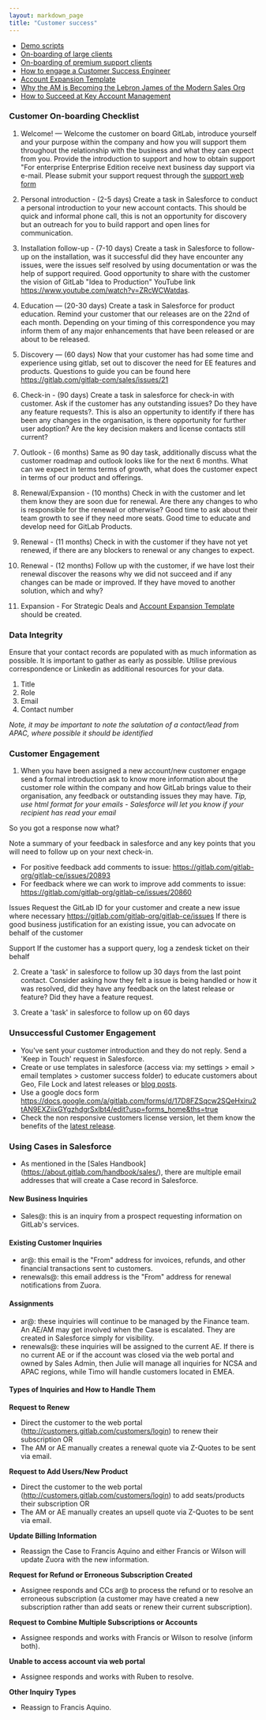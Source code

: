 ```yaml
---
layout: markdown_page
title: "Customer success"
---
```


- [Demo scripts](/handbook/sales/demo/)
- [On-boarding of large clients](large_client_on-boarding/)
- [On-boarding of premium support clients](premium_support_on-boarding/)
- [How to engage a Customer Success Engineer](engaging/)
- [Account Expansion Template](https://about.gitlab.com/handbook/customer-success/account-expansion/)
- [Why the AM is Becoming the Lebron James of the Modern Sales Org](http://www.saleshacker.com/why-the-am-is-becoming-the-lebron-james-of-the-modern-sales-org/)
- [How to Succeed at Key Account Management](https://hbr.org/2012/07/how-to-succeed-at-key-account)


### Customer On-boarding Checklist

1.	Welcome! — Welcome the customer on board GitLab, introduce yourself and your purpose within the company and how you will support them throughout the relationship with the business and what they can expect from you. Provide the introduction to support and how to obtain support "For enterprise Enterprise Edition receive next business day support via e-mail. Please submit your support request through the [support web form](https://gitlab.zendesk.com/hc/en-us/requests/new)

2.	Personal introduction - (2-5 days) Create a task in Salesforce to conduct a personal introduction to your new account contacts. This should be quick and informal phone call, this is not an opportunity for discovery but an outreach for you to build rapport and open lines for communication.

3.	Installation follow-up - (7-10 days) Create a task in Salesforce to follow-up on the installation, was it successful did they have encounter any issues, were the issues self resolved by using documentation or was the help of support required. Good opportunity to share with the customer the vision of GitLab "Idea to Production" YouTube link https://www.youtube.com/watch?v=ZRcWCWatdas.

4.	Education — (20-30 days) Create a task in Salesforce for product education. Remind your customer that our releases are on the 22nd of each month. Depending on your timing of this correspondence you may inform them of any major enhancements that have been released or are about to be released. 

5.	Discovery — (60 days) Now that your customer has had some time and experience using gitlab, set out to discover the need for EE features and products. Questions to guide you can be found here https://gitlab.com/gitlab-com/sales/issues/21 

6.	Check-in - (90 days) Create a task in salesforce for check-in with customer. Ask if the customer has any outstanding issues? Do they have any feature requests?.  This is also an oppertunity to identify if there has been any changes in the organisation, is there opportunity for further user adoption? Are the key decision makers and license contacts still current?  

7.	Outlook - (6 months) Same as 90 day task, additionally discuss what the customer roadmap and outlook looks like for the next 6 months. What can we expect in terms terms of growth, what does the customer expect in terms of our product and offerings. 

8.	Renewal/Expansion - (10 months) Check in with the customer and let them know they are soon due for renewal. Are there any changes to who is responsible for the renewal or otherwise? Good time to ask about their team growth to see if they need more seats.  Good time to educate and develop need for GitLab Products. 

9.	Renewal - (11 months) Check in with the customer if they have not yet renewed, if there are any blockers to renewal or any changes to expect. 

10.	Renewal - (12 months) Follow up with the customer, if we have lost their renewal discover the reasons why we did not succeed and if any changes can be made or improved. If they have moved to another solution, which and why? 

11. Expansion -  For Strategic Deals and [Account Expansion Template](https://about.gitlab.com/handbook/customer-success/account-expansion/) should be created.

 
### Data Integrity 

Ensure that your contact records are populated with as much information as possible. It is important to gather as early as possible. Utilise previous correspondence or Linkedin as additional resources for your data.

1.  Title
2.  Role
3.  Email
4.  Contact number

*Note, it may be important to note the salutation of a contact/lead from APAC, where possible it should be identified*

### Customer Engagement

1. When you have been assigned a new account/new customer engage send a formal introduction ask to know more information about the customer role within the company and how GitLab brings value to their organisation, any feedback or outstanding issues they may have. 
*Tip, use html format for your emails - Salesforce will let you know if your recipient has read your email*

So you got a response now what?

Note a summary of your feedback in salesforce and any key points that you will need to follow up on your next check-in.

* For positive feedback add comments to issue: https://gitlab.com/gitlab-org/gitlab-ce/issues/20893
* For feedback where we can work to improve add comments to issue: https://gitlab.com/gitlab-org/gitlab-ce/issues/20860

Issues
Request the GitLab ID for your customer and create a new issue where necessary https://gitlab.com/gitlab-org/gitlab-ce/issues
If there is good business justification for an existing issue, you can advocate on behalf of the customer 

Support
If the customer has a support query, log a zendesk ticket on their behalf

2. Create a 'task' in salesforce to follow up 30 days from the last point contact. Consider asking how they felt a issue is being handled or how it was resolved, did they have any feedback on the latest release or feature? Did they have a feature request.

3. Create a 'task' in salesforce to follow up on 60 days

### Unsuccessful Customer Engagement

* You've sent your customer introduction and they do not reply. Send a 'Keep in Touch' request in Salesforce.
* Create or use templates in salesforce (access via: my settings > email > email templates > customer success folder) to educate customers about Geo, File Lock and latest releases or [blog posts](https://about.gitlab.com/blog/).
* Use a google docs form https://docs.google.com/a/gitlab.com/forms/d/17D8FZSqcw2SQeHxiru2tAN9EXZiixGYgzhdgrSxlbt4/edit?usp=forms_home&ths=true 
* Check the non responsive customers license version, let them know the benefits of the [latest release](https://about.gitlab.com/blog/).

### Using Cases in Salesforce
* As mentioned in the [Sales Handbook] (https://about.gitlab.com/handbook/sales/), there are multiple email addresses that will create a Case record in Salesforce.

#### New Business Inquiries
* Sales@: this is an inquiry from a prospect requesting information on GitLab's services.

#### Existing Customer Inquiries
* ar@: this email is the "From" address for invoices, refunds, and other financial transactions sent to customers.
* renewals@: this email address is the "From" address for renewal notifications from Zuora.

#### Assignments
* ar@: these inquiries will continue to be managed by the Finance team. An AE/AM may get involved when the Case is escalated. They are created in Salesforce simply for visibility.
* renewals@: these inquiries will be assigned to the current AE. If there is no current AE or if the account was closed via the web portal and owned by Sales Admin, then Julie will manage all inquiries for NCSA and APAC regions, while Timo will handle customers located in EMEA.

#### Types of Inquiries and How to Handle Them
**Request to Renew**
* Direct the customer to the web portal (http://customers.gitlab.com/customers/login) to renew their subscription OR 
* The AM or AE manually creates a renewal quote via Z-Quotes to be sent via email.

**Request to Add Users/New Product**
* Direct the customer to the web portal (http://customers.gitlab.com/customers/login) to add seats/products their subscription OR 
* The AM or AE manually creates an upsell quote via Z-Quotes to be sent via email.

**Update Billing Information**
* Reassign the Case to Francis Aquino and either Francis or Wilson will update Zuora with the new information.

**Request for Refund or Erroneous Subscription Created**
* Assignee responds and CCs ar@ to process the refund or to resolve an erroneous subscription (a customer may have created a new subscription rather than add seats or renew their current subscription).

**Request to Combine Multiple Subscriptions or Accounts**
* Assignee responds and works with Francis or Wilson to resolve (inform both).

**Unable to access account via web portal**
* Assignee responds and works with Ruben to resolve.

**Other Inquiry Types**
* Reassign to Francis Aquino.






